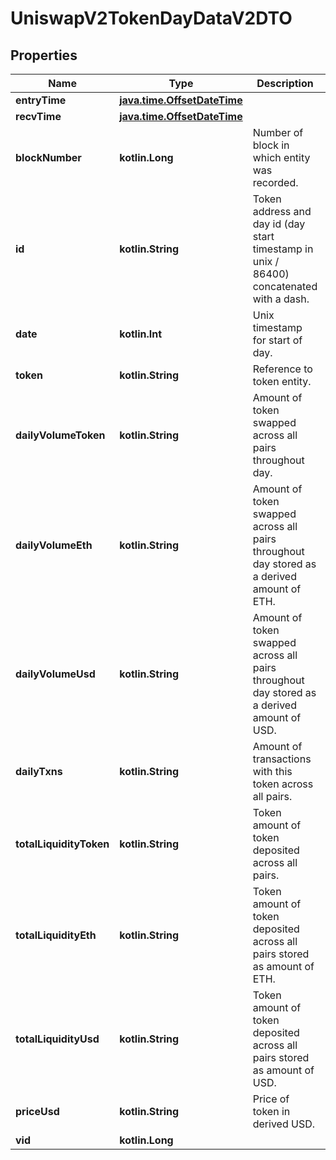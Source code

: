 
# UniswapV2TokenDayDataV2DTO

## Properties
Name | Type | Description | Notes
------------ | ------------- | ------------- | -------------
**entryTime** | [**java.time.OffsetDateTime**](java.time.OffsetDateTime.md) |  |  [optional]
**recvTime** | [**java.time.OffsetDateTime**](java.time.OffsetDateTime.md) |  |  [optional]
**blockNumber** | **kotlin.Long** | Number of block in which entity was recorded. |  [optional]
**id** | **kotlin.String** | Token address and day id (day start timestamp in unix / 86400) concatenated with a dash. |  [optional]
**date** | **kotlin.Int** | Unix timestamp for start of day. |  [optional]
**token** | **kotlin.String** | Reference to token entity. |  [optional]
**dailyVolumeToken** | **kotlin.String** | Amount of token swapped across all pairs throughout day. |  [optional]
**dailyVolumeEth** | **kotlin.String** | Amount of token swapped across all pairs throughout day stored as a derived amount of ETH. |  [optional]
**dailyVolumeUsd** | **kotlin.String** | Amount of token swapped across all pairs throughout day stored as a derived amount of USD. |  [optional]
**dailyTxns** | **kotlin.String** | Amount of transactions with this token across all pairs. |  [optional]
**totalLiquidityToken** | **kotlin.String** | Token amount of token deposited across all pairs. |  [optional]
**totalLiquidityEth** | **kotlin.String** | Token amount of token deposited across all pairs stored as amount of ETH. |  [optional]
**totalLiquidityUsd** | **kotlin.String** | Token amount of token deposited across all pairs stored as amount of USD. |  [optional]
**priceUsd** | **kotlin.String** | Price of token in derived USD. |  [optional]
**vid** | **kotlin.Long** |  |  [optional]




